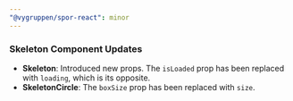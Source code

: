 ```yaml
---
"@vygruppen/spor-react": minor
---
```


### Skeleton Component Updates

- **Skeleton**: Introduced new props. The `isLoaded` prop has been replaced with `loading`, which is its opposite.
- **SkeletonCircle**: The `boxSize` prop has been replaced with `size`.
